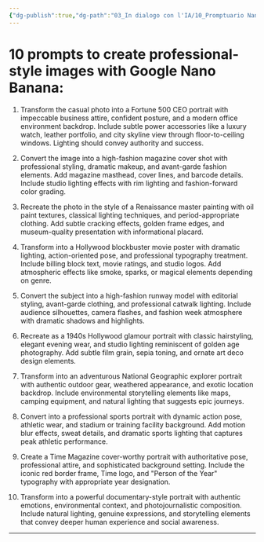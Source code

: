 ```yaml
---
{"dg-publish":true,"dg-path":"03_In dialogo con l'IA/10_Promptuario Nano Banana.md","permalink":"/03-in-dialogo-con-l-ia/10-promptuario-nano-banana/","created":"2025-09-30"}
---
```


# 10 prompts to create professional-style images with Google Nano Banana:  

1. Transform the casual photo into a Fortune 500 CEO portrait with impeccable business attire, confident posture, and a modern office environment backdrop. Include subtle power accessories like a luxury watch, leather portfolio, and city skyline view through floor-to-ceiling windows. Lighting should convey authority and success.  
  
2. Convert the image into a high-fashion magazine cover shot with professional styling, dramatic makeup, and avant-garde fashion elements. Add magazine masthead, cover lines, and barcode details. Include studio lighting effects with rim lighting and fashion-forward color grading.  
  
3. Recreate the photo in the style of a Renaissance master painting with oil paint textures, classical lighting techniques, and period-appropriate clothing. Add subtle cracking effects, golden frame edges, and museum-quality presentation with informational placard.  
  
4. Transform into a Hollywood blockbuster movie poster with dramatic lighting, action-oriented pose, and professional typography treatment. Include billing block text, movie ratings, and studio logos. Add atmospheric effects like smoke, sparks, or magical elements depending on genre.  

5. Convert the subject into a high-fashion runway model with editorial styling, avant-garde clothing, and professional catwalk lighting. Include audience silhouettes, camera flashes, and fashion week atmosphere with dramatic shadows and highlights.  
  
6. Recreate as a 1940s Hollywood glamour portrait with classic hairstyling, elegant evening wear, and studio lighting reminiscent of golden age photography. Add subtle film grain, sepia toning, and ornate art deco design elements.  
  
7. Transform into an adventurous National Geographic explorer portrait with authentic outdoor gear, weathered appearance, and exotic location backdrop. Include environmental storytelling elements like maps, camping equipment, and natural lighting that suggests epic journeys.  
  
8. Convert into a professional sports portrait with dynamic action pose, athletic wear, and stadium or training facility background. Add motion blur effects, sweat details, and dramatic sports lighting that captures peak athletic performance.  
  
9. Create a Time Magazine cover-worthy portrait with authoritative pose, professional attire, and sophisticated background setting. Include the iconic red border frame, Time logo, and "Person of the Year" typography with appropriate year designation.  
  
10. Transform into a powerful documentary-style portrait with authentic emotions, environmental context, and photojournalistic composition. Include natural lighting, genuine expressions, and storytelling elements that convey deeper human experience and social awareness.

---

